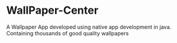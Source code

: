 # WallPaper-Center
A Wallpaper App developed using native app development in java. Containing thousands of good quality wallpapers
